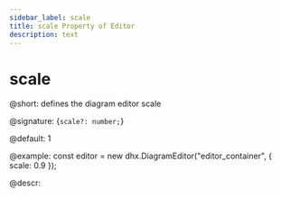 ```yaml
---
sidebar_label: scale
title: scale Property of Editor
description: text
---
```


# scale

@short: defines the diagram editor scale

@signature: {`scale?: number;`}

@default: 1

@example:
const editor = new dhx.DiagramEditor("editor_container", {
    scale: 0.9
});

@descr:
